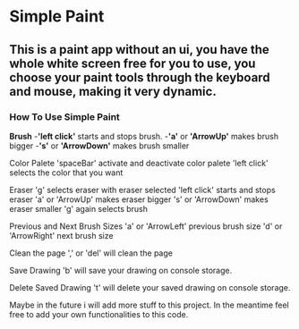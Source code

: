 # Simple Paint
## This is a paint app without an ui, you have the whole white screen free for you to use, you choose your paint tools through the keyboard and mouse, making it very dynamic.

### How To Use Simple Paint

**Brush**
-**'left click'** starts and stops brush.
-**'a'** or **'ArrowUp'** makes brush bigger
-**'s'** or **'ArrowDown'** makes brush smaller


Color Palete
'spaceBar' activate and deactivate color palete
'left click' selects the color that you want


Eraser
'g' selects eraser
with eraser selected 'left click' starts and stops eraser
'a' or 'ArrowUp' makes eraser bigger
's' or 'ArrowDown' makes eraser smaller
'g' again selects brush


Previous and Next Brush Sizes
'a' or 'ArrowLeft' previous brush size
'd' or 'ArrowRight' next brush size


Clean the page
',' or 'del' will clean the page


Save Drawing
'b' will save your drawing on console storage.


Delete Saved Drawing
't' will delete your saved drawing on console storage.




Maybe in the future i will add more stuff to this project.
In the meantime feel free to add your own functionalities to this code.
